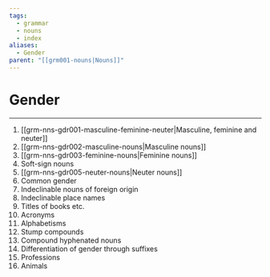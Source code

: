 ```yaml
---
tags:
  - grammar
  - nouns
  - index
aliases:
  - Gender
parent: "[[grm001-nouns|Nouns]]"
---
```

# Gender
---
1. [[grm-nns-gdr001-masculine-feminine-neuter|Masculine, feminine and neuter]]
2. [[grm-nns-gdr002-masculine-nouns|Masculine nouns]]
3. [[grm-nns-gdr003-feminine-nouns|Feminine nouns]]
4. Soft-sign nouns
5. [[grm-nns-gdr005-neuter-nouns|Neuter nouns]]
6. Common gender
7. Indeclinable nouns of foreign origin
8. Indeclinable place names
9. Titles of books etc.
10. Acronyms
11. Alphabetisms
12. Stump compounds
13. Compound hyphenated nouns
14. Differentiation of gender through suffixes
15. Professions
16. Animals